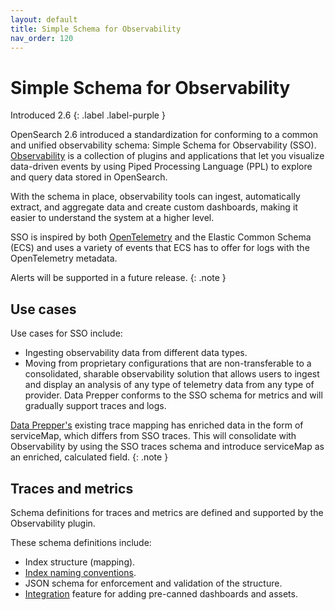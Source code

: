 ```yaml
---
layout: default
title: Simple Schema for Observability
nav_order: 120
---
```


# Simple Schema for Observability
Introduced 2.6
{: .label .label-purple }

OpenSearch 2.6 introduced a standardization for conforming to a common and unified observability schema: Simple Schema for Observability (SSO). [Observability]({{site.url}}{{site.baseurl}}/observing-your-data/index/) is a collection of plugins and applications that let you visualize data-driven events by using Piped Processing Language (PPL) to explore and query data stored in OpenSearch.

With the schema in place, observability tools can ingest, automatically extract, and aggregate data and create custom dashboards, making it easier to understand the system at a higher level.

SSO is inspired by both [OpenTelemetry](https://opentelemetry.io/docs/) and the Elastic Common Schema (ECS) and uses a variety of events that ECS has to offer for logs with the OpenTelemetry metadata.

Alerts will be supported in a future release.
{: .note }

## Use cases

Use cases for SSO include:

* Ingesting observability data from different data types.
* Moving from proprietary configurations that are non-transferable to a consolidated, sharable observability solution that allows users to ingest and display an analysis of any type of telemetry data from any type of provider.
Data Prepper conforms to the SSO schema for metrics and will gradually support traces and logs.

[Data Prepper's]({{site.url}}{{site.baseurl}}/data-prepper/index/) existing trace mapping has enriched data in the form of serviceMap, which differs from SSO traces. This will consolidate with Observability by using the SSO traces schema and introduce serviceMap as an enriched, calculated field.
{: .note }

## Traces and metrics

Schema definitions for traces and metrics are defined and supported by the Observability plugin.

These schema definitions include:

- Index structure (mapping).
- [Index naming conventions](https://github.com/opensearch-project/observability/issues/1405).
- JSON schema for enforcement and validation of the structure.
- [Integration](https://github.com/opensearch-project/OpenSearch-Dashboards/issues/3412) feature for adding pre-canned dashboards and assets.
